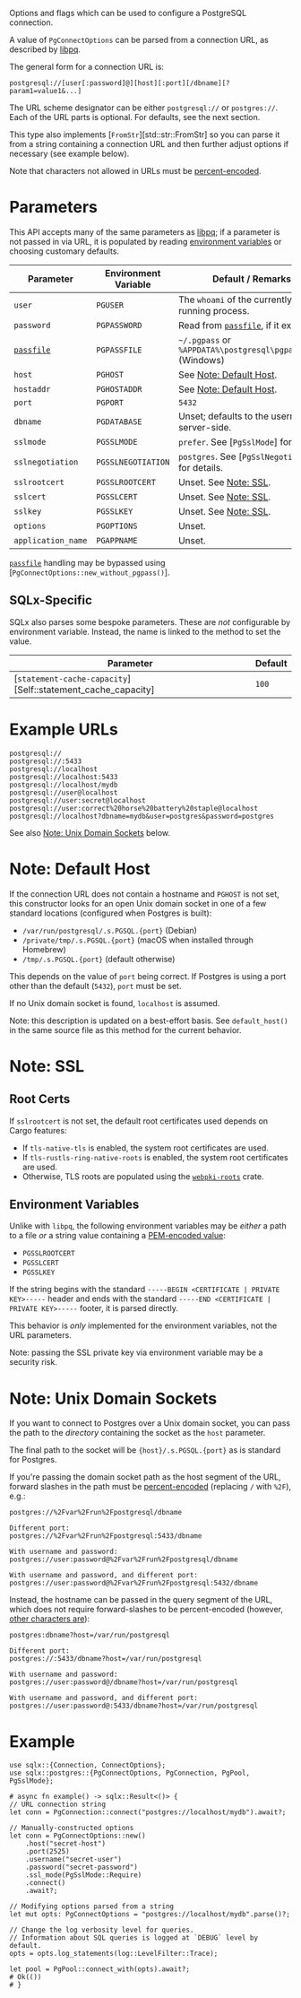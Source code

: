 Options and flags which can be used to configure a PostgreSQL connection.

A value of `PgConnectOptions` can be parsed from a connection URL,
as described by [libpq][libpq-connstring].

The general form for a connection URL is:

```text
postgresql://[user[:password]@][host][:port][/dbname][?param1=value1&...]
```

The URL scheme designator can be either `postgresql://` or `postgres://`.
Each of the URL parts is optional. For defaults, see the next section.

This type also implements [`FromStr`][std::str::FromStr] so you can parse it from a string
containing a connection URL and then further adjust options if necessary (see example below).

Note that characters not allowed in URLs must be [percent-encoded].

# Parameters

This API accepts many of the same parameters as [libpq][libpq-params];
if a parameter is not passed in via URL, it is populated by reading
[environment variables][libpq-envars] or choosing customary defaults.

| Parameter          | Environment Variable | Default / Remarks                                           |
|--------------------|----------------------|-------------------------------------------------------------|
| `user`             | `PGUSER`             | The `whoami` of the currently running process.              |
| `password`         | `PGPASSWORD`         | Read from [`passfile`], if it exists.                       |
| [`passfile`]       | `PGPASSFILE`         | `~/.pgpass` or `%APPDATA%\postgresql\pgpass.conf` (Windows) |
| `host`             | `PGHOST`             | See [Note: Default Host](#note-default-host).               |
| `hostaddr`         | `PGHOSTADDR`         | See [Note: Default Host](#note-default-host).               |
| `port`             | `PGPORT`             | `5432`                                                      |
| `dbname`           | `PGDATABASE`         | Unset; defaults to the username server-side.                |
| `sslmode`          | `PGSSLMODE`          | `prefer`. See [`PgSslMode`] for details.                    |
| `sslnegotiation`   | `PGSSLNEGOTIATION`   | `postgres`. See [`PgSslNegotiation`] for details.           |
| `sslrootcert`      | `PGSSLROOTCERT`      | Unset. See [Note: SSL](#note-ssl).                          |
| `sslcert`          | `PGSSLCERT`          | Unset. See [Note: SSL](#note-ssl).                          |
| `sslkey`           | `PGSSLKEY`           | Unset. See [Note: SSL](#note-ssl).                          |
| `options`          | `PGOPTIONS`          | Unset.                                                      |
| `application_name` | `PGAPPNAME`          | Unset.                                                      |

[`passfile`] handling may be bypassed using [`PgConnectOptions::new_without_pgpass()`].

## SQLx-Specific
SQLx also parses some bespoke parameters. These are _not_ configurable by environment variable.
Instead, the name is linked to the method to set the value.

| Parameter                                                    | Default                       |
|--------------------------------------------------------------|-------------------------------|
| [`statement-cache-capacity`][Self::statement_cache_capacity] | `100`                         |

# Example URLs
```text
postgresql://
postgresql://:5433
postgresql://localhost
postgresql://localhost:5433
postgresql://localhost/mydb
postgresql://user@localhost
postgresql://user:secret@localhost
postgresql://user:correct%20horse%20battery%20staple@localhost
postgresql://localhost?dbname=mydb&user=postgres&password=postgres
```

See also [Note: Unix Domain Sockets](#note-unix-domain-sockets) below.

# Note: Default Host
If the connection URL does not contain a hostname and `PGHOST` is not set,
this constructor looks for an open Unix domain socket in one of a few standard locations
(configured when Postgres is built):

* `/var/run/postgresql/.s.PGSQL.{port}` (Debian)
* `/private/tmp/.s.PGSQL.{port}` (macOS when installed through Homebrew)
* `/tmp/.s.PGSQL.{port}` (default otherwise)

This depends on the value of `port` being correct.
If Postgres is using a port other than the default (`5432`), `port` must be set.

If no Unix domain socket is found, `localhost` is assumed.

Note: this description is updated on a best-effort basis.
See `default_host()` in the same source file as this method for the current behavior.

# Note: SSL
## Root Certs
If `sslrootcert` is not set, the default root certificates used depends on Cargo features:

* If `tls-native-tls` is enabled, the system root certificates are used.
* If `tls-rustls-ring-native-roots` is enabled, the system root certificates are used.
* Otherwise, TLS roots are populated using the [`webpki-roots`] crate.

## Environment Variables
Unlike with `libpq`, the following environment variables may be _either_
a path to a file _or_ a string value containing a [PEM-encoded value][rfc7468]:

* `PGSSLROOTCERT`
* `PGSSLCERT`
* `PGSSLKEY`

If the string begins with the standard `-----BEGIN <CERTIFICATE | PRIVATE KEY>-----` header
and ends with the standard `-----END <CERTIFICATE | PRIVATE KEY>-----` footer,
it is parsed directly.

This behavior is _only_ implemented for the environment variables, not the URL parameters.

Note: passing the SSL private key via environment variable may be a security risk.

# Note: Unix Domain Sockets
If you want to connect to Postgres over a Unix domain socket, you can pass the path
to the _directory_ containing the socket as the `host` parameter.

The final path to the socket will be `{host}/.s.PGSQL.{port}` as is standard for Postgres.

If you're passing the domain socket path as the host segment of the URL, forward slashes
in the path must be [percent-encoded] (replacing `/` with `%2F`), e.g.:

```text
postgres://%2Fvar%2Frun%2Fpostgresql/dbname

Different port:
postgres://%2Fvar%2Frun%2Fpostgresql:5433/dbname

With username and password:
postgres://user:password@%2Fvar%2Frun%2Fpostgresql/dbname

With username and password, and different port:
postgres://user:password@%2Fvar%2Frun%2Fpostgresql:5432/dbname
```

Instead, the hostname can be passed in the query segment of the URL,
which does not require forward-slashes to be percent-encoded
(however, [other characters are][percent-encoded]):

```text
postgres:dbname?host=/var/run/postgresql

Different port:
postgres://:5433/dbname?host=/var/run/postgresql

With username and password:
postgres://user:password@/dbname?host=/var/run/postgresql

With username and password, and different port:
postgres://user:password@:5433/dbname?host=/var/run/postgresql
```

# Example

```rust,no_run
use sqlx::{Connection, ConnectOptions};
use sqlx::postgres::{PgConnectOptions, PgConnection, PgPool, PgSslMode};

# async fn example() -> sqlx::Result<()> {
// URL connection string
let conn = PgConnection::connect("postgres://localhost/mydb").await?;

// Manually-constructed options
let conn = PgConnectOptions::new()
    .host("secret-host")
    .port(2525)
    .username("secret-user")
    .password("secret-password")
    .ssl_mode(PgSslMode::Require)
    .connect()
    .await?;

// Modifying options parsed from a string
let mut opts: PgConnectOptions = "postgres://localhost/mydb".parse()?;

// Change the log verbosity level for queries.
// Information about SQL queries is logged at `DEBUG` level by default.
opts = opts.log_statements(log::LevelFilter::Trace);

let pool = PgPool::connect_with(opts).await?;
# Ok(())
# }
```

[percent-encoded]: https://developer.mozilla.org/en-US/docs/Glossary/Percent-encoding
[`passfile`]: https://www.postgresql.org/docs/current/libpq-pgpass.html
[libpq-connstring]: https://www.postgresql.org/docs/current/libpq-connect.html#LIBPQ-CONNSTRING
[libpq-params]: https://www.postgresql.org/docs/current/libpq-connect.html#LIBPQ-PARAMKEYWORDS
[libpq-envars]: https://www.postgresql.org/docs/current/libpq-envars.html
[rfc7468]: https://datatracker.ietf.org/doc/html/rfc7468
[`webpki-roots`]: https://docs.rs/webpki-roots